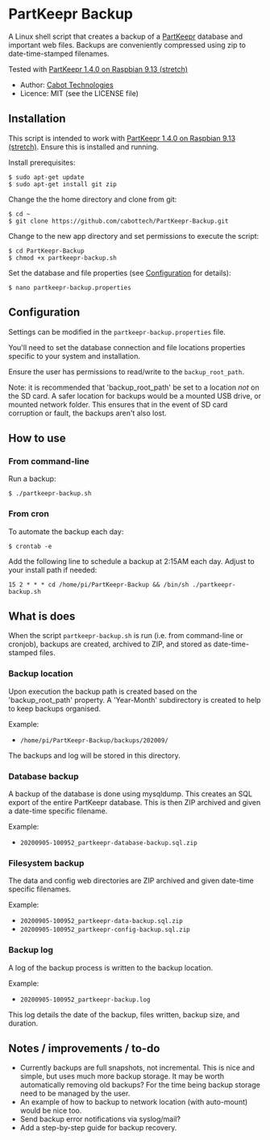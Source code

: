 # PartKeepr Backup

A Linux shell script that creates a backup of a [PartKeepr](https://github.com/partkeepr/PartKeepr) database and important web files. Backups are conveniently compressed using zip to date-time-stamped filenames.

Tested with [PartKeepr 1.4.0 on Raspbian 9.13 (stretch)](https://wiki.partkeepr.org/wiki/PartKeepr_1.4.0_installation_on_a_Raspberry_Pi)

- Author: [Cabot Technologies](https://cabottechnologies.com)
- Licence: MIT (see the LICENSE file)

## Installation

This script is intended to work with [PartKeepr 1.4.0 on Raspbian 9.13 (stretch)](https://wiki.partkeepr.org/wiki/PartKeepr_1.4.0_installation_on_a_Raspberry_Pi). Ensure this is installed and running.

Install prerequisites:

```
$ sudo apt-get update
$ sudo apt-get install git zip
```

Change the the home directory and clone from git:

```
$ cd ~
$ git clone https://github.com/cabottech/PartKeepr-Backup.git
```

Change to the new app directory and set permissions to execute the script:

```
$ cd PartKeepr-Backup
$ chmod +x partkeepr-backup.sh
```

Set the database and file properties (see [Configuration](##Configuration) for details):
```
$ nano partkeepr-backup.properties
```

## Configuration

Settings can be modified in the `partkeepr-backup.properties` file.

You'll need to set the database connection and file locations properties specific to your system and installation.

Ensure the user has permissions to read/write to the `backup_root_path`.

Note: it is recommended that 'backup_root_path' be set to a location *not* on the SD card. A safer location for backups would be a mounted USB drive, or mounted network folder. This ensures that in the event of SD card corruption or fault, the backups aren't also lost.

## How to use

### From command-line

Run a backup:
```
$ ./partkeepr-backup.sh
```

### From cron

To automate the backup each day:

```
$ crontab -e
```

Add the following line to schedule a backup at 2:15AM each day. Adjust to your install path if needed:

```
15 2 * * * cd /home/pi/PartKeepr-Backup && /bin/sh ./partkeepr-backup.sh
```

## What is does

When the script `partkeepr-backup.sh` is run (i.e. from command-line or cronjob), backups are created, archived to ZIP, and stored as date-time-stamped files.

### Backup location

Upon execution the backup path is created based on the 'backup_root_path' property. A 'Year-Month' subdirectory is created to help to keep backups organised.

Example:

- `/home/pi/PartKeepr-Backup/backups/202009/`

The backups and log will be stored in this directory.

### Database backup

A backup of the database is done using mysqldump. This creates an SQL export of the entire PartKeepr database. This is then ZIP archived and given a date-time specific filename.

Example:

- `20200905-100952_partkeepr-database-backup.sql.zip`

### Filesystem backup

The data and config web directories are ZIP archived and given date-time specific filenames.

Example:

- `20200905-100952_partkeepr-data-backup.sql.zip`
- `20200905-100952_partkeepr-config-backup.sql.zip`

### Backup log

A log of the backup process is written to the backup location.

Example:

- `20200905-100952_partkeepr-backup.log`

This log details the date of the backup, files written, backup size, and duration.

## Notes / improvements / to-do

- Currently backups are full snapshots, not incremental. This is nice and simple, but uses much more backup storage. It may be worth automatically removing old backups? For the time being backup storage need to be managed by the user.
- An example of how to backup to network location (with auto-mount) would be nice too.
- Send backup error notifications via syslog/mail?
- Add a step-by-step guide for backup recovery.
